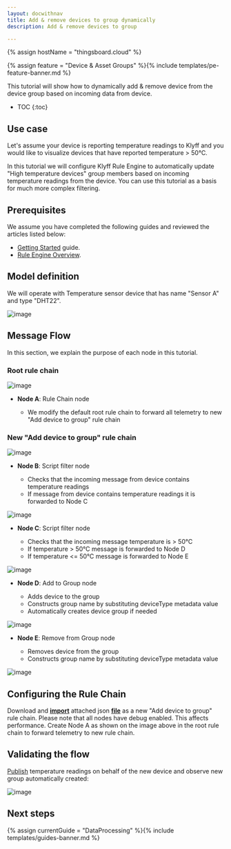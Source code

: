 ```yaml
---
layout: docwithnav
title: Add & remove devices to group dynamically
description: Add & remove devices to group

---
```

{% assign hostName = "thingsboard.cloud" %}

{% assign feature = "Device & Asset Groups" %}{% include templates/pe-feature-banner.md %}

This tutorial will show how to dynamically add & remove device from the device group based on incoming data from device. 

* TOC
{:toc}

## Use case

Let's assume your device is reporting temperature readings to Klyff and you would like to visualize devices that have reported temperature > 50°C. 

In this tutorial we will configure Klyff Rule Engine to automatically update "High temperature devices" group members based on incoming temperature readings from the device.
You can use this tutorial as a basis for much more complex filtering.

## Prerequisites 

We assume you have completed the following guides and reviewed the articles listed below:

  * [Getting Started](/docs/getting-started-guides/helloworld/) guide.
  * [Rule Engine Overview](/docs/user-guide/rule-engine-2-0/overview/).

## Model definition

We will operate with Temperature sensor device that has name "Sensor A" and type "DHT22".

![image](/images/user-guide/rule-engine-2-0/tutorials/groups/add-device.png)

## Message Flow

In this section, we explain the purpose of each node in this tutorial. 

### Root rule chain

![image](/images/user-guide/rule-engine-2-0/tutorials/groups/root-rule-chain.png)

  * **Node A**: Rule Chain node

    * We modify the default root rule chain to forward all telemetry to new "Add device to group" rule chain

### New "Add device to group" rule chain

![image](/images/user-guide/rule-engine-2-0/tutorials/groups/rule-chain.png)

  * **Node B**: Script filter node

    * Checks that the incoming message from device contains temperature readings
    * If message from device contains temperature readings it is forwarded to Node C

![image](/images/user-guide/rule-engine-2-0/tutorials/groups/has-temperature-node.png)

  * **Node C**: Script filter node

    * Checks that the incoming message temperature is > 50°C
    * If temperature > 50°C message is forwarded to Node D
    * If temperature <= 50°C message is forwarded to Node E

![image](/images/user-guide/rule-engine-2-0/tutorials/groups/high-temperature-node.png)

  * **Node D**: Add to Group node

    * Adds device to the group
    * Constructs group name by substituting deviceType metadata value
    * Automatically creates device group if needed

![image](/images/user-guide/rule-engine-2-0/tutorials/groups/add-group-node.png)

  * **Node E**: Remove from Group node

    * Removes device from the group
    * Constructs group name by substituting deviceType metadata value

![image](/images/user-guide/rule-engine-2-0/tutorials/groups/remove-group-node.png)


## Configuring the Rule Chain

Download and [**import**](/docs/user-guide/ui/rule-chains/#rule-chains-importexport) attached json [**file**](/docs/user-guide/rule-engine-2-0/pe/tutorials/add_device_to_group.json) as a new "Add device to group" rule chain. 
Please note that all nodes have debug enabled. This affects performance. Create Node A as shown on the image above in the root rule chain to forward telemetry to new rule chain.

## Validating the flow

[Publish](/docs/getting-started-guides/helloworld/#pushing-data-from-the-device) temperature readings on behalf of the new device and observe new group automatically created: 

![image](/images/user-guide/rule-engine-2-0/tutorials/groups/results.png)   

## Next steps

{% assign currentGuide = "DataProcessing" %}{% include templates/guides-banner.md %}


 






